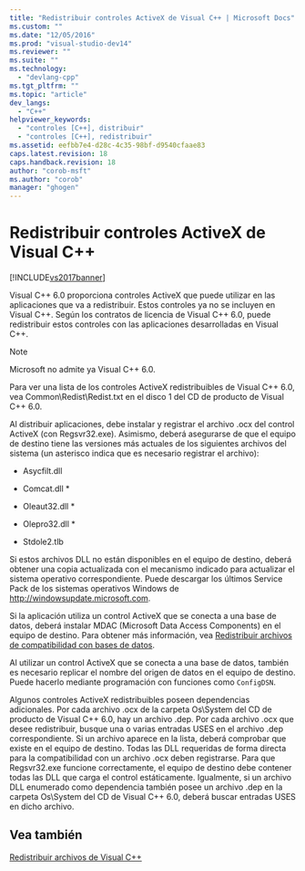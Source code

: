 ```yaml
---
title: "Redistribuir controles ActiveX de Visual C++ | Microsoft Docs"
ms.custom: ""
ms.date: "12/05/2016"
ms.prod: "visual-studio-dev14"
ms.reviewer: ""
ms.suite: ""
ms.technology: 
  - "devlang-cpp"
ms.tgt_pltfrm: ""
ms.topic: "article"
dev_langs: 
  - "C++"
helpviewer_keywords: 
  - "controles [C++], distribuir"
  - "controles [C++], redistribuir"
ms.assetid: eefbb7e4-d28c-4c35-98bf-d9540cfaae83
caps.latest.revision: 18
caps.handback.revision: 18
author: "corob-msft"
ms.author: "corob"
manager: "ghogen"
---
```

# Redistribuir controles ActiveX de Visual C++
[!INCLUDE[vs2017banner](../assembler/inline/includes/vs2017banner.md)]

Visual C\+\+ 6.0 proporciona controles ActiveX que puede utilizar en las aplicaciones que va a redistribuir.  Estos controles ya no se incluyen en Visual C\+\+.  Según los contratos de licencia de Visual C\+\+ 6.0, puede redistribuir estos controles con las aplicaciones desarrolladas en Visual C\+\+.  
  
> [!NOTE]
>  Microsoft no admite ya Visual C\+\+ 6.0.  
  
 Para ver una lista de los controles ActiveX redistribuibles de Visual C\+\+ 6.0, vea Common\\Redist\\Redist.txt en el disco 1 del CD de producto de Visual C\+\+ 6.0.  
  
 Al distribuir aplicaciones, debe instalar y registrar el archivo .ocx del control ActiveX \(con Regsvr32.exe\).  Asimismo, deberá asegurarse de que el equipo de destino tiene las versiones más actuales de los siguientes archivos del sistema \(un asterisco indica que es necesario registrar el archivo\):  
  
-   Asycfilt.dll  
  
-   Comcat.dll \*  
  
-   Oleaut32.dll \*  
  
-   Olepro32.dll \*  
  
-   Stdole2.tlb  
  
 Si estos archivos DLL no están disponibles en el equipo de destino, deberá obtener una copia actualizada con el mecanismo indicado para actualizar el sistema operativo correspondiente.  Puede descargar los últimos Service Pack de los sistemas operativos Windows de [http:\/\/windowsupdate.microsoft.com](http://windowsupdate.microsoft.com).  
  
 Si la aplicación utiliza un control ActiveX que se conecta a una base de datos, deberá instalar MDAC \(Microsoft Data Access Components\) en el equipo de destino.  Para obtener más información, vea [Redistribuir archivos de compatibilidad con bases de datos](../ide/redistributing-database-support-files.md).  
  
 Al utilizar un control ActiveX que se conecta a una base de datos, también es necesario replicar el nombre del origen de datos en el equipo de destino.  Puede hacerlo mediante programación con funciones como `ConfigDSN`.  
  
 Algunos controles ActiveX redistribuibles poseen dependencias adicionales.  Por cada archivo .ocx de la carpeta Os\\System del CD de producto de Visual C\+\+ 6.0, hay un archivo .dep.  Por cada archivo .ocx que desee redistribuir, busque una o varias entradas USES en el archivo .dep correspondiente.  Si un archivo aparece en la lista, deberá comprobar que existe en el equipo de destino.  Todas las DLL requeridas de forma directa para la compatibilidad con un archivo .ocx deben registrarse.  Para que Regsvr32.exe funcione correctamente, el equipo de destino debe contener todas las DLL que carga el control estáticamente. Igualmente, si un archivo DLL enumerado como dependencia también posee un archivo .dep en la carpeta Os\\System del CD de Visual C\+\+ 6.0, deberá buscar entradas USES en dicho archivo.  
  
## Vea también  
 [Redistribuir archivos de Visual C\+\+](../ide/redistributing-visual-cpp-files.md)